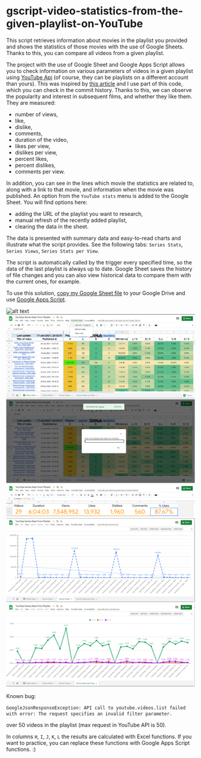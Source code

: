# gscript-video-statistics-from-the-given-playlist-on-YouTube
This script retrieves information about movies in the playlist you provided and shows the statistics of those movies with the use of Google Sheets. Thanks to this, you can compare all videos from a given playlist.

The project with the use of Google Sheet and Google Apps Script allows you to check information on various parameters of videos in a given playlist using [YouTube Api](https://developers.google.com/youtube/v3/docs) (of course, they can be playlists on a different account than yours).
This was inspired by [this article](https://dev.to/rick_viscomi/using-sheets-and-the-youtube-api-to-track-video-analytics-6el) and I use part of this code, which you can check in the commit history.
Thanks to this, we can observe the popularity and interest in subsequent films, and whether they like them. They are measured:
- number of views,
- like,
- dislike,
- comments,
- duration of the video,
- likes per view,
- dislikes per view,
- percent likes,
- percent dislikes,
- comments per view.
  
In addition, you can see in the lines which movie the statistics are related to, along with a link to that movie, and information when the movie was published.
An option from the `YouTube stats` menu is added to the Google Sheet. You will find options here:
- adding the URL of the playlist you want to research,
- manual refresh of the recently added playlist,
- clearing the data in the sheet.

The data is presented with summary data and easy-to-read charts and illustrate what the script provides. See the following tabs: `Series Stats`, `Series Views`, `Series Stats per View`.

The script is automatically called by the trigger every specified time, so the data of the last playlist is always up to date. Google Sheet saves the history of file changes and you can also view historical data to compare them with the current ones, for example.

To use this solution, [copy my Google Sheet file](https://docs.google.com/spreadsheets/d/1HS97RilldRiW7dInC4NbJvbpgi-x4YXzQGF6nTBok7A/edit?usp=sharing) to your Google Drive and use [Google Apps Script](https://www.google.com/script/start/).

![alt text](images/YouTube_tracker_stats.gif "Gif how it works")
![alt text](images/YouTubeStats_1.png)
![alt text](images/YouTubeStats_2.png)
![alt text](images/YouTubeStats_3.png)
![alt text](images/YouTubeStats_4.png)
![alt text](images/YouTubeStats_5.png)

Known bug:
```
GoogleJsonResponseException: API call to youtube.videos.list failed with error: The request specifies an invalid filter parameter.

```

over 50 videos in the playlist (max request in YouTube API is 50).

In columns `H`, `I`, `J`, `K`, `L` the results are calculated with Excel functions. If you want to practice, you can replace these functions with Google Apps Script functions. :)
